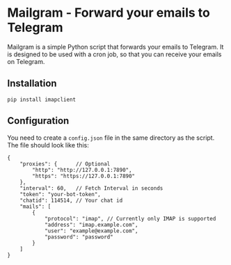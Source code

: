 # Mailgram - Forward your emails to Telegram

Mailgram is a simple Python script that forwards your emails to Telegram. It is designed to be used with a cron job, so that you can receive your emails on Telegram.

## Installation

`pip install imapclient`

## Configuration

You need to create a `config.json` file in the same directory as the script. The file should look like this:

```
{
    "proxies": {      // Optional
        "http": "http://127.0.0.1:7890",
        "https": "https://127.0.0.1:7890"
    },
    "interval": 60,   // Fetch Interval in seconds
    "token": "your-bot-token",
    "chatid": 114514, // Your chat id
    "mails": [
        {
            "protocol": "imap", // Currently only IMAP is supported
            "address": "imap.example.com",
            "user": "example@example.com",
            "password": "password"
        }
    ]
}
```
